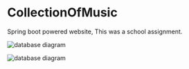 # CollectionOfMusic
Spring boot powered website, This was a school assignment. 

![database diagram](https://drive.google.com/uc?export=view&id=1N3IoHStpdQvPXiLSSIPUYGcIHkgirTi2)

![database diagram](https://drive.google.com/uc?export=view&id=1HH28n-YjruLLsgCgddWpPMgiwsSs48-4)
